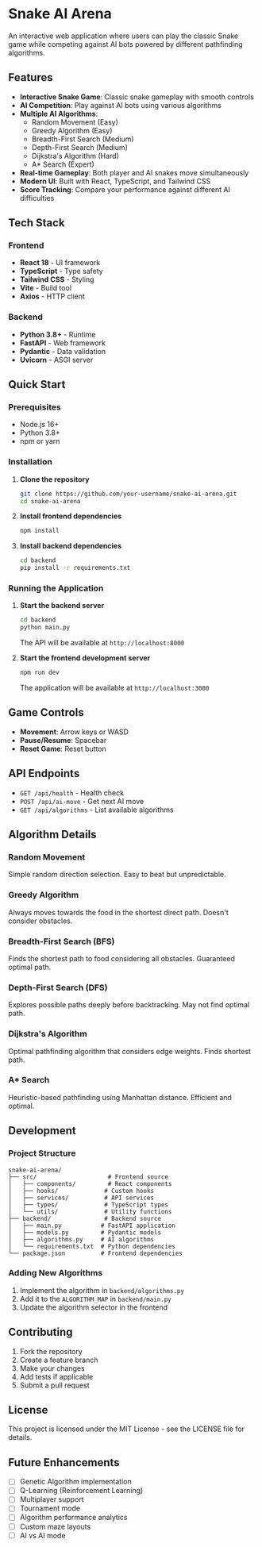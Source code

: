 # Snake AI Arena

An interactive web application where users can play the classic Snake game while competing against AI bots powered by different pathfinding algorithms.

## Features

- **Interactive Snake Game**: Classic snake gameplay with smooth controls
- **AI Competition**: Play against AI bots using various algorithms
- **Multiple AI Algorithms**:
  - Random Movement (Easy)
  - Greedy Algorithm (Easy)
  - Breadth-First Search (Medium)
  - Depth-First Search (Medium)
  - Dijkstra's Algorithm (Hard)
  - A* Search (Expert)
- **Real-time Gameplay**: Both player and AI snakes move simultaneously
- **Modern UI**: Built with React, TypeScript, and Tailwind CSS
- **Score Tracking**: Compare your performance against different AI difficulties

## Tech Stack

### Frontend
- **React 18** - UI framework
- **TypeScript** - Type safety
- **Tailwind CSS** - Styling
- **Vite** - Build tool
- **Axios** - HTTP client

### Backend
- **Python 3.8+** - Runtime
- **FastAPI** - Web framework
- **Pydantic** - Data validation
- **Uvicorn** - ASGI server

## Quick Start

### Prerequisites
- Node.js 16+
- Python 3.8+
- npm or yarn

### Installation

1. **Clone the repository**
   ```bash
   git clone https://github.com/your-username/snake-ai-arena.git
   cd snake-ai-arena
   ```

2. **Install frontend dependencies**
   ```bash
   npm install
   ```

3. **Install backend dependencies**
   ```bash
   cd backend
   pip install -r requirements.txt
   ```

### Running the Application

1. **Start the backend server**
   ```bash
   cd backend
   python main.py
   ```
   The API will be available at `http://localhost:8000`

2. **Start the frontend development server**
   ```bash
   npm run dev
   ```
   The application will be available at `http://localhost:3000`

## Game Controls

- **Movement**: Arrow keys or WASD
- **Pause/Resume**: Spacebar
- **Reset Game**: Reset button

## API Endpoints

- `GET /api/health` - Health check
- `POST /api/ai-move` - Get next AI move
- `GET /api/algorithms` - List available algorithms

## Algorithm Details

### Random Movement
Simple random direction selection. Easy to beat but unpredictable.

### Greedy Algorithm
Always moves towards the food in the shortest direct path. Doesn't consider obstacles.

### Breadth-First Search (BFS)
Finds the shortest path to food considering all obstacles. Guaranteed optimal path.

### Depth-First Search (DFS)
Explores possible paths deeply before backtracking. May not find optimal path.

### Dijkstra's Algorithm
Optimal pathfinding algorithm that considers edge weights. Finds shortest path.

### A* Search
Heuristic-based pathfinding using Manhattan distance. Efficient and optimal.

## Development

### Project Structure
```
snake-ai-arena/
├── src/                    # Frontend source
│   ├── components/         # React components
│   ├── hooks/             # Custom hooks
│   ├── services/          # API services
│   ├── types/             # TypeScript types
│   └── utils/             # Utility functions
├── backend/               # Backend source
│   ├── main.py           # FastAPI application
│   ├── models.py         # Pydantic models
│   ├── algorithms.py     # AI algorithms
│   └── requirements.txt  # Python dependencies
└── package.json          # Frontend dependencies
```

### Adding New Algorithms

1. Implement the algorithm in `backend/algorithms.py`
2. Add it to the `ALGORITHM_MAP` in `backend/main.py`
3. Update the algorithm selector in the frontend

## Contributing

1. Fork the repository
2. Create a feature branch
3. Make your changes
4. Add tests if applicable
5. Submit a pull request

## License

This project is licensed under the MIT License - see the LICENSE file for details.

## Future Enhancements

- [ ] Genetic Algorithm implementation
- [ ] Q-Learning (Reinforcement Learning)
- [ ] Multiplayer support
- [ ] Tournament mode
- [ ] Algorithm performance analytics
- [ ] Custom maze layouts
- [ ] AI vs AI mode